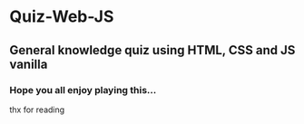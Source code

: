 # Quiz-Web-JS
## General knowledge quiz using HTML, CSS and JS vanilla

### Hope you all enjoy playing this... 
thx for reading
